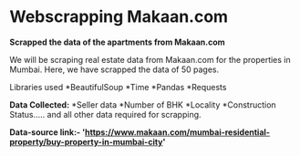 # Webscrapping Makaan.com

**Scrapped the data of the apartments from Makaan.com**

We will be scraping real estate data from Makaan.com for the properties in Mumbai. Here, we have scrapped the data of 50 pages.


Libraries used
 *BeautifulSoup
 *Time
 *Pandas
 *Requests
 
 **Data Collected:**
 *Seller data
 *Number of BHK
 *Locality
 *Construction Status.....
 and all other data required for scrapping.
 
 **Data-source link:- 'https://www.makaan.com/mumbai-residential-property/buy-property-in-mumbai-city'**

